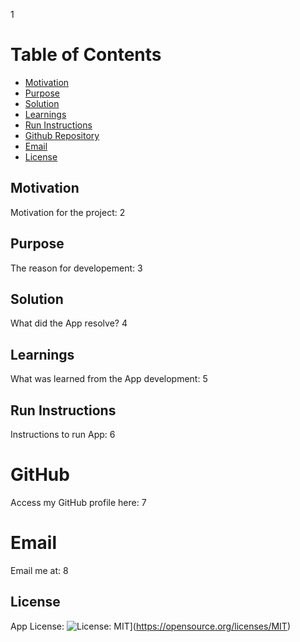 
1
# Table of Contents
- [Motivation](#motivation)
- [Purpose](#purpose)
- [Solution](#solution)
- [Learnings](#learnings)
- [Run Instructions](#run-instructions)
- [Github Repository](#gitHub)
- [Email](#email)
- [License](#license)

## Motivation
Motivation for the project: 2

## Purpose
The reason for developement: 3

## Solution
What did the App resolve? 4

## Learnings
What was learned from the App development: 5

## Run Instructions
Instructions to run App: 6

# GitHub
Access my GitHub profile here: 7

# Email
Email me at: 8

## License
  App License: ![License: MIT](https://img.shields.io/badge/License-MIT-yellow.svg)](https://opensource.org/licenses/MIT)
  
  